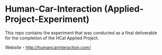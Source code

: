 # Human-Car-Interaction (Applied-Project-Experiment)
This repo contains the experiment that was conducted as a final deliverable for the completion of the HCaI Applied Project.

Website - http://humancarinteraction.com/
